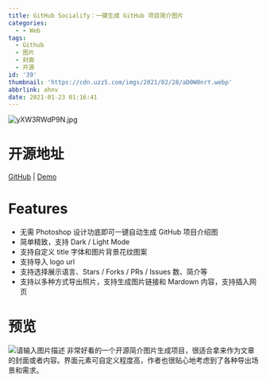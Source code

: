 ```yaml
---
title: GitHub Socialify：一键生成 GitHub 项目简介图片
categories:
  - - Web
tags:
  - Github
  - 图片
  - 封面
  - 开源
id: '39'
thumbnail: 'https://cdn.uzz5.com/imgs/2021/02/28/aD0W0nrY.webp'
abbrlink: ahnv
date: 2021-01-23 01:16:41
---
```



![yXW3RWdP9N.jpg](https://cdn.uzz5.com/imgs/2021/02/28/dDaC7uB9.webp "yXW3RWdP9N.jpg")

# 开源地址

[GitHub](https://github.com/wei/socialify) | [Demo](http://socialify.git.ci/)

# Features

- 无需 Photoshop 设计功底即可一键自动生成 GitHub 项目介绍图 
- 简单精致，支持 Dark / Light Mode 
- 支持自定义 title 字体和图片背景花纹图案 
- 支持导入 logo url
- 支持选择展示语言、Stars / Forks / PRs / Issues 数、简介等 
- 支持以多种方式导出照片，支持生成图片链接和 Mardown 内容，支持插入网页

# 预览

![请输入图片描述](https://cdn.uzz5.com/imgs/2021/02/28/qoLolnpd.webp "请输入图片描述") 非常好看的一个开源简介图片生成项目，很适合拿来作为文章的封面或者内容。界面元素可自定义程度高，作者也很贴心地考虑到了各种导出场景和需求。